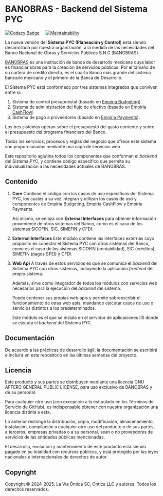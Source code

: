 ﻿# BANOBRAS - Backend del Sistema PYC

[![Codacy Badge](https://app.codacy.com/project/badge/Grade/8b7ef90cedbb4ec5b80e8758bbc99b6b)](https://app.codacy.com/gh/Ontica/Banobras.PYC.Backend/dashboard?utm_source=gh&utm_medium=referral&utm_content=&utm_campaign=Badge_grade)
&nbsp; &nbsp;
[![Maintainability](https://api.codeclimate.com/v1/badges/ba4ca770fc8b2d3ab335/maintainability)](https://codeclimate.com/github/Ontica/Banobras.PYC.Backend/maintainability)

La nueva versión del **Sistema PYC (Planeación y Control)** está siendo desarrollada por
nuestra organización, a la medida de las necesidades del Banco Nacional de Obras y Servicios
Públicos S.N.C (BANOBRAS).

[BANOBRAS](https://www.gob.mx/banobras) es una institución de banca de desarrollo mexicana cuya labor
es financiar obras para la creación de servicios públicos. Por el tamaño de su cartera de crédito directo,
es el cuarto Banco más grande del sistema bancario mexicano y el primero de la Banca de Desarrollo.

El Sistema PYC está conformado por tres sistemas integrados que conviven entre sí:

1.  Sistema de control presupuestal (basado en [Empiria Budgeting](https://github.com/Ontica/Empiria.Financial.Management/tree/master/Budgeting)).
2.  Sistema de administración del flujo de efectivo (basado en [Empiria CashFlow](https://github.com/Ontica/Empiria.Financial.Management/tree/master/CashFlow))
3.  Sistema de pago a proveedores (basado en [Empiria Payments](https://github.com/Ontica/Empiria.Financial.Management/tree/master/Payments)).

Los tres sistemas operan sobre el presupuesto del gasto corriente y sobre el presupuesto del programa financiero del Banco.

Todos los servicios, procesos y reglas del negocio que ofrece este sistema son proporcionados mediante
una capa de servicios web.

Este repositorio aglutina todos los componentes que conforman el *backend* del Sistema PYC,
y contiene código específico que permite su individualización a las necesidades actuales
de BANOBRAS.

## Contenido

1.  **Core**
    Contiene el código con los casos de uso específicos del Sistema PYC,
    los cuales a su vez integran y utilizan los casos de uso y
    componentes de Empiria Budgeting, Empiria CashFlow y Empiria Payments.

    Así mismo, se enlaza con **External Interfaces** para obtener información
    proveniente de otros sistemas del Banco, como es el caso de los sistemas
    SICOFIN, SIC, SIMEFIN y CFDI.

2.  **External Interfaces**
    Este módulo contiene las interfaces externas cuyo propósito es conectar el
    Sistema PYC con otros sistemas del Banco, como es el caso de los sistemas
    SICOFIN (contabilidad), SIC (créditos), SIMEFIN (pagos SPEI) y CFDI.

3.  **Web Api**
    A través de estos servicios es que se comunica el *backend* del Sistema PYC
    con otros sistemas, incluyendo la aplicación *frontend* del propio sistema.

    Además, sirve como integrador de todos los módulos con servicios web
    necesarios para la ejecución del *backend* del sistema.

    Puede contener sus propias web apis y permite sobreescribir el funcionamiento
    de otras web apis, mandando ejecutar casos de uso o servicios distintos a los
    predeterminados.

    Este módulo es el que se instala en el servidor de aplicaciones IIS donde
    se ejecuta el *backend* del Sistema PYC.

## Documentación

De acuerdo a las prácticas de desarrollo ágil, la documentación se escribirá e
incluirá en este repositorio en las últimas semanas del proyecto.

## Licencia

Este producto y sus partes se distribuyen mediante una licencia GNU AFFERO
GENERAL PUBLIC LICENSE, para uso exclusivo de BANOBRAS y de su personal.

Para cualquier otro uso (con excepción a lo estipulado en los Términos de
Servicio de GitHub), es indispensable obtener con nuestra organización una
licencia distinta a esta.

Lo anterior restringe la distribución, copia, modificación, almacenamiento,
instalación, compilación o cualquier otro uso del producto o de sus partes,
a terceros, empresas privadas o a su personal, sean o no proveedores de
servicios de las entidades públicas mencionadas.

El desarrollo, evolución y mantenimiento de este producto está siendo pagado
en su totalidad con recursos públicos, y está protegido por las leyes nacionales
e internacionales de derechos de autor.

## Copyright

Copyright © 2024-2025. La Vía Óntica SC, Ontica LLC y autores.
Todos los derechos reservados.
